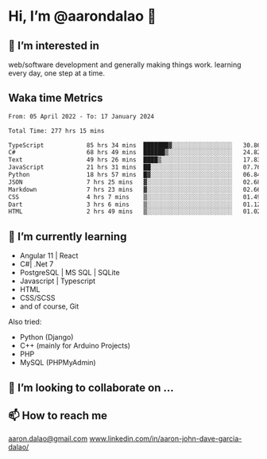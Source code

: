 # __Hi, I’m @aarondalao__ 👋 
## 👀 I’m interested in 
web/software development and generally making things work.
learning every day, one step at a time. 

## Waka time Metrics
<!--START_SECTION:waka-->

```txt
From: 05 April 2022 - To: 17 January 2024

Total Time: 277 hrs 15 mins

TypeScript            85 hrs 34 mins  ███████▓░░░░░░░░░░░░░░░░░   30.86 %
C#                    68 hrs 49 mins  ██████▒░░░░░░░░░░░░░░░░░░   24.82 %
Text                  49 hrs 26 mins  ████▒░░░░░░░░░░░░░░░░░░░░   17.83 %
JavaScript            21 hrs 31 mins  ██░░░░░░░░░░░░░░░░░░░░░░░   07.76 %
Python                18 hrs 57 mins  █▓░░░░░░░░░░░░░░░░░░░░░░░   06.84 %
JSON                  7 hrs 25 mins   ▓░░░░░░░░░░░░░░░░░░░░░░░░   02.68 %
Markdown              7 hrs 23 mins   ▓░░░░░░░░░░░░░░░░░░░░░░░░   02.66 %
CSS                   4 hrs 7 mins    ▒░░░░░░░░░░░░░░░░░░░░░░░░   01.49 %
Dart                  3 hrs 6 mins    ▒░░░░░░░░░░░░░░░░░░░░░░░░   01.12 %
HTML                  2 hrs 49 mins   ▒░░░░░░░░░░░░░░░░░░░░░░░░   01.02 %
```

<!--END_SECTION:waka-->

## 🌱 I’m currently learning 

- Angular 11 | React 
- C#| .Net 7
- PostgreSQL | MS SQL | SQLite
- Javascript | Typescript
- HTML 
- CSS/SCSS
- and of course, Git 


Also tried:
- Python (Django)
- C++ (mainly for Arduino Projects)
- PHP
- MySQL (PHPMyAdmin)


## 💞️ I’m looking to collaborate on ...

## 📫 How to reach me 
aaron.dalao@gmail.com
www.linkedin.com/in/aaron-john-dave-garcia-dalao/

<!---
aarondalao/aarondalao is a ✨ special ✨ repository because its `README.md` (this file) appears on your GitHub profile.
You can click the Preview link to take a look at your changes.
--->

